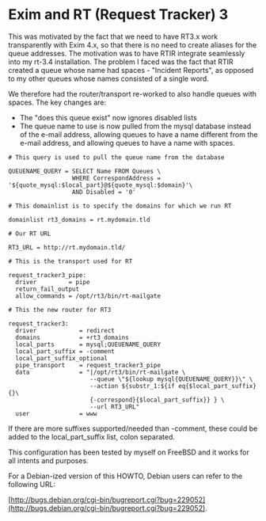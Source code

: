Exim and RT (Request Tracker) 3
===============================

This was motivated by the fact that we need to have RT3.x work
transparently with Exim 4.x, so that there is no need to create aliases
for the queue addresses. The motivation was to have RTIR integrate
seamlessly into my rt-3.4 installation. The problem I faced was the fact
that RTIR created a queue whose name had spaces - "Incident Reports", as
opposed to my other queues whose names consisted of a single word.

We therefore had the router/transport re-worked to also handle queues
with spaces. The key changes are:
-   The "does this queue exist" now ignores disabled lists
-   The queue name to use is now pulled from the mysql database instead
    of the e-mail address, allowing queues to have a name different from
    the e-mail address, and allowing queues to have a name with spaces.

<!-- -->

    # This query is used to pull the queue name from the database

    QUEUENAME_QUERY = SELECT Name FROM Queues \
                      WHERE CorrespondAddress = '${quote_mysql:$local_part}@${quote_mysql:$domain}'\
                      AND Disabled = '0'

    # This domainlist is to specify the domains for which we run RT

    domainlist rt3_domains = rt.mydomain.tld

    # Our RT URL

    RT3_URL = http://rt.mydomain.tld/

    # This is the transport used for RT

    request_tracker3_pipe:
      driver         = pipe
      return_fail_output
      allow_commands = /opt/rt3/bin/rt-mailgate

    # This the new router for RT3

    request_tracker3:
      driver            = redirect
      domains           = +rt3_domains
      local_parts       = mysql;QUEUENAME_QUERY
      local_part_suffix = -comment
      local_part_suffix_optional
      pipe_transport    = request_tracker3_pipe
      data              = "|/opt/rt3/bin/rt-mailgate \
                           --queue \"${lookup mysql{QUEUENAME_QUERY}}\" \
                           --action ${substr_1:${if eq{$local_part_suffix}{}\
                           {-correspond}{$local_part_suffix}} } \
                           --url RT3_URL"
      user              = www

If there are more suffixes supported/needed than -comment, these could
be added to the local\_part\_suffix list, colon separated.

This configuration has been tested by myself on FreeBSD and it works for
all intents and purposes.

For a Debian-ized version of this HOWTO, Debian users can refer to the
following URL:

[http://bugs.debian.org/cgi-bin/bugreport.cgi?bug=229052](http://bugs.debian.org/cgi-bin/bugreport.cgi?bug=229052).
